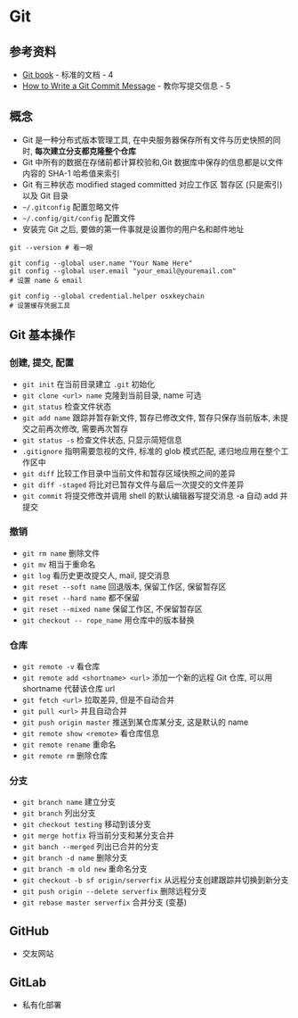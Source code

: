 # Git

## 参考资料

* [Git book](https://git-scm.com/book/zh/v2) - 标准的文档 - 4
* [How to Write a Git Commit Message](https://github.com/jlevy/the-art-of-command-line/blob/master/README-zh.md) - 教你写提交信息 - 5

## 概念

* Git 是一种分布式版本管理工具, 在中央服务器保存所有文件与历史快照的同时, **每次建立分支都克隆整个仓库**
* Git 中所有的数据在存储前都计算校验和,Git 数据库中保存的信息都是以文件内容的 SHA-1 哈希值来索引
* Git 有三种状态 modified staged committed 对应工作区 暂存区 (只是索引) 以及 Git 目录
* `~/.gitconfig` 配置忽略文件
* `~/.config/git/config` 配置文件
* 安装完 Git 之后, 要做的第一件事就是设置你的用户名和邮件地址

```shell
git --version # 看一眼

git config --global user.name "Your Name Here"
git config --global user.email "your_email@youremail.com"
# 设置 name & email

git config --global credential.helper osxkeychain
# 设置缓存凭据工具
```

## Git 基本操作

### 创建, 提交, 配置

* `git init` 在当前目录建立 `.git` 初始化
* `git clone <url> name` 克隆到当前目录, name 可选
* `git status` 检查文件状态
* `git add name` 跟踪并暂存新文件, 暂存已修改文件, 暂存只保存当前版本, 未提交之前再次修改, 需要再次暂存
* `git status -s` 检查文件状态, 只显示简短信息
* `.gitignore` 指明需要忽视的文件, 标准的 glob 模式匹配, 递归地应用在整个工作区中
* `git diff` 比较工作目录中当前文件和暂存区域快照之间的差异
* `git diff -staged` 将比对已暂存文件与最后一次提交的文件差异
* `git commit` 将提交修改并调用 shell 的默认编辑器写提交消息 -a 自动 add 并提交

### 撤销

* `git rm name` 删除文件
* `git mv` 相当于重命名
* `git log` 看历史更改提交人, mail, 提交消息
* `git reset --soft name` 回退版本, 保留工作区, 保留暂存区
* `git reset --hard name` 都不保留
* `git reset --mixed name` 保留工作区, 不保留暂存区
* `git checkout -- rope_name` 用仓库中的版本替换

### 仓库

* `git remote -v` 看仓库
* `git remote add <shortname> <url>` 添加一个新的远程 Git 仓库, 可以用 shortname 代替该仓库 url
* `git fetch <url>` 拉取差异, 但是不自动合并
* `git pull <url>` 并且自动合并
* `git push origin master` 推送到某仓库某分支, 这是默认的 name
* `git remote show <remote>` 看仓库信息
* `git remote rename` 重命名
* `git remote rm` 删除仓库

### 分支

* `git branch name` 建立分支
* `git branch` 列出分支
* `git checkout testing` 移动到该分支
* `git merge hotfix` 将当前分支和某分支合并
* `git banch --merged` 列出已合并的分支
* `git branch -d name` 删除分支
* `git branch -m old new` 重命名分支
* `git checkout -b sf origin/serverfix` 从远程分支创建跟踪并切换到新分支
* `git push origin --delete serverfix` 删除远程分支
* `git rebase master serverfix` 合并分支 (变基)

## GitHub

* 交友网站

## GitLab

* 私有化部署
